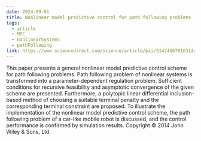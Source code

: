 ```yaml
---
date: 2024-09-01
title: Nonlinear model predictive control for path following problems
tags:
  - article
  - MPC
  - nonlinearSystems
  - pathFollowing
link: https://www.sciencedirect.com/science/article/pii/S1474667016314410
---
```

This paper presents a general nonlinear model predictive control scheme for path following problems. Path following problem of nonlinear systems is transformed into a parameter-dependent regulation problem. Sufficient conditions for recursive feasibility and asymptotic convergence of the given scheme are presented. Furthermore, a polytopic linear differential inclusion-based method of choosing a suitable terminal penalty and the corresponding terminal constraint are proposed. To illustrate the implementation of the nonlinear model predictive control scheme, the path following problem of a car-like mobile robot is discussed, and the control performance is confirmed by simulation results. Copyright © 2014 John Wiley & Sons, Ltd.